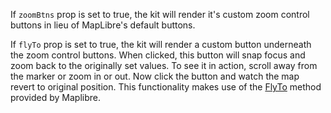 If `zoomBtns` prop is set to true, the kit will render it's custom zoom control buttons in lieu of MapLibre's default buttons.

If `flyTo` prop is set to true, the kit will render a custom button underneath the zoom control buttons. When clicked, this button will snap focus and zoom back to the originally set values. To see it in action, scroll away from the marker or zoom in or out. Now click the button and watch the map revert to original position. This functionality makes use of the [FlyTo](https://maplibre.org/maplibre-gl-js-docs/api/map/#map#flyto) method provided by Maplibre. 